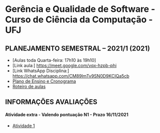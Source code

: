 # Gerência e Qualidade de Software - Curso de Ciência da Computação - UFJ

## PLANEJAMENTO SEMESTRAL – 2021/1 (2021)

- [Aulas toda Quarta-feira: 17h10 às 19h10]
- [Link aula:] https://meet.google.com/vqx-hzpb-phi
- [Link WhatsApp Disciplina:] https://chat.whatsapp.com/CM89lmTv9SN0D9KCIQa5cb
- [Plano de Ensino e Cronograma](documentos/plano_ensino_remoto_gerencia_2021_1_assinado.pdf)
- [Roteiro de aulas](documentos/roteiro.md)


##  INFORMAÇÕES AVALIAÇÕES

####  Atividade extra - Valendo pontuação N1 - Prazo 16/11/2021

- [Atividade 1](https://forms.gle/GmDYhQtLE9YpNyAD6)
